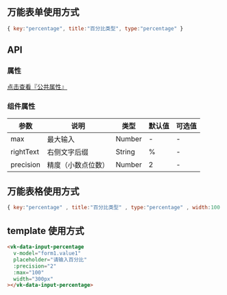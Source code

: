 ## 万能表单使用方式

```js
{ key:"percentage", title:"百分比类型", type:"percentage" }
```

## API

### 属性

[点击查看『公共属性』](https://gitee.com/vk-uni/vk-uni-cloud-router/wikis/pages?sort_id=4051177&doc_id=975983)

### 组件属性

| 参数             | 说明                           | 类型    | 默认值  | 可选值 |
|------------------|-------------------------------|---------|--------|-------|
| max            | 最大输入 | Number  | - | -  |
| rightText          | 右侧文字后缀 | String  | % | - |
| precision            | 精度（小数点位数） | Number  | 2 | -  |

## 万能表格使用方式

```js
{ key:"percentage" , title:"百分比类型" , type:"percentage" , width:100 }
```


## template 使用方式
```html
<vk-data-input-percentage
  v-model="form1.value1"
  placeholder="请输入百分比"
  :precision="2"
  :max="100"
  width="300px"
></vk-data-input-percentage>
```
